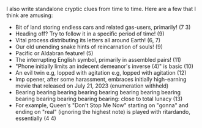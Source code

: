 I also write standalone cryptic clues from time to time. Here are a few that I think are amusing:
- Bit of land storing endless cars and related gas-users, primarily! (7 3)
- Heading off? Try to follow it in a specific period of time! (9)
- Vital process distributing its letters all around Earth! (6, 7)
- Our old unending snake hints of reincarnation of souls! (9)
- Pacific or Aldabran feature! (5)
- The interrupting English symbol, primarily in assembled pairs! (11)
- "Phone initially limits an indecent demeanor's inverse (4)" is basic (10)
- An evil twin e.g, lopped with agitation e.g, lopped with agitation (12)
- Imp opener, after some harassment, embraces initially high-earning movie that released on July 21, 2023 (enumeration withheld)
- Bearing bearing bearing bearing bearing bearing bearing bearing bearing bearing bearing bearing bearing: close to total lunacy (13)
- For example, Queen's "Don't Stop Me Now" starting on "gonna" and ending on "real" (ignoring the highest note) is played with ritardando, essentially (4 4)
